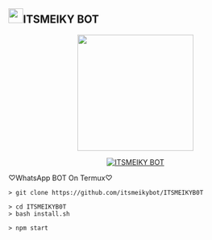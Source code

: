 ## <img src="https://github.com/TheDudeThatCode/TheDudeThatCode/blob/master/Assets/Hi.gif" width="29px">ITSMEIKY BOT
<p align="center">
<img src="https://media-giphy-com.cdn.ampproject.org/ii/w820/s/media.giphy.com/media/1g3A0gpaidxWcL9Mfo/giphy.gif" width="230" height="230"/>
</p>
<p align="center">
<p align="center">
<a href="#"><img title="ITSMEIKY BOT" src="https://img.shields.io/badge/ITSMEIKY-BOT-green?colorA=%23ff0000&colorB=%23017e40&style=for-the-badge"></a>
</p>
<p align="center">


♡WhatsApp BOT On Termux♡

```Termux Command 
> git clone https://github.com/itsmeikybot/ITSMEIKYB0T
```
```Next Command
> cd ITSMEIKYB0T
> bash install.sh
```
```
> npm start
```

